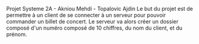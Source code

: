 Projet Systeme 2A - Akniou Mehdi - Topalovic Ajdin
Le but du projet est de permettre à un client de se connecter à un serveur pour pouvoir commander un billet de concert.
Le serveur va alors créer un dossier composé d'un numéro composé de 10 chiffres, du nom du client, et du prénom.


